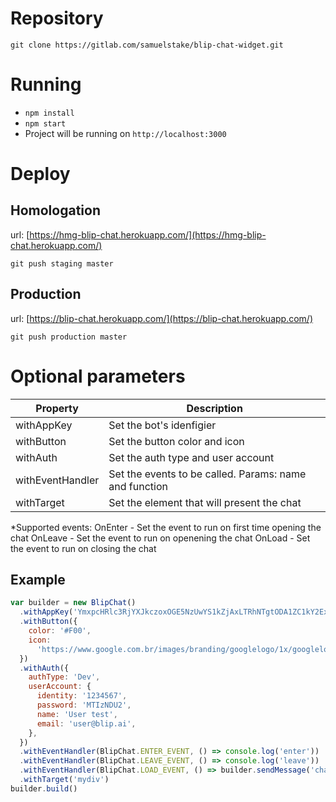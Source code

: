 # Repository

`git clone https://gitlab.com/samuelstake/blip-chat-widget.git`

# Running

* `npm install`
* `npm start`
* Project will be running on `http://localhost:3000`

# Deploy

## Homologation

url: [https://hmg-blip-chat.herokuapp.com/](https://hmg-blip-chat.herokuapp.com/)

`git push staging master`

## Production

url: [https://blip-chat.herokuapp.com/](https://blip-chat.herokuapp.com/)

`git push production master`

# Optional parameters

| Property          | Description                                         |
| ----------------- | --------------------------------------------------- |
| withAppKey        | Set the bot's idenfigier                            |
| withButton        | Set the button color and icon                       |
| withAuth          | Set the auth type and user account                  |
| withEventHandler  | Set the events to be called. Params: name and function |
| withTarget        | Set the element that will present the chat          |

*Supported events:
OnEnter - Set the event to run on first time opening the chat
OnLeave - Set the event to run on openening the chat
OnLoad  - Set the event to run on closing the chat

## Example

```js
var builder = new BlipChat()
  .withAppKey('YmxpcHRlc3RjYXJkczoxOGE5NzUwYS1kZjAxLTRhNTgtODA1ZC1kY2ExYmI2NTBmZjk=')
  .withButton({
    color: '#F00',
    icon:
      'https://www.google.com.br/images/branding/googlelogo/1x/googlelogo_color_272x92dp.png',
  })
  .withAuth({
    authType: 'Dev',
    userAccount: {
      identity: '1234567',
      password: 'MTIzNDU2',
      name: 'User test',
      email: 'user@blip.ai',
    },
  })
  .withEventHandler(BlipChat.ENTER_EVENT, () => console.log('enter'))
  .withEventHandler(BlipChat.LEAVE_EVENT, () => console.log('leave'))
  .withEventHandler(BlipChat.LOAD_EVENT, () => builder.sendMessage('chatloaded'))
  .withTarget('mydiv')
builder.build()
```
